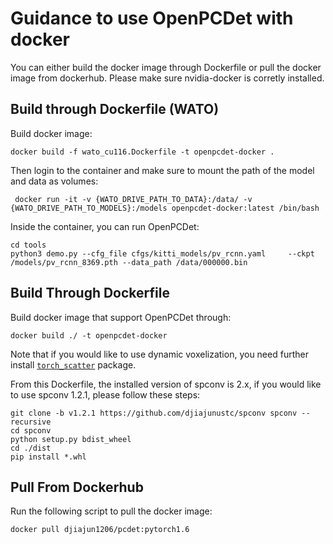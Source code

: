 # Guidance to use OpenPCDet with docker

You can either build the docker image through Dockerfile or pull the docker image from dockerhub. Please make sure nvidia-docker is corretly installed.

## Build through Dockerfile (WATO)
Build docker image:
```shell script
docker build -f wato_cu116.Dockerfile -t openpcdet-docker .
```

Then login to the container and make sure to mount the path of the model and data as volumes:
```
 docker run -it -v {WATO_DRIVE_PATH_TO_DATA}:/data/ -v {WATO_DRIVE_PATH_TO_MODELS}:/models openpcdet-docker:latest /bin/bash
```

Inside the container, you can run OpenPCDet:
```
cd tools
python3 demo.py --cfg_file cfgs/kitti_models/pv_rcnn.yaml     --ckpt /models/pv_rcnn_8369.pth --data_path /data/000000.bin
```

## Build Through Dockerfile
Build docker image that support OpenPCDet through:
```shell script
docker build ./ -t openpcdet-docker
```
Note that if you would like to use dynamic voxelization, you need further install [`torch_scatter`](https://github.com/rusty1s/pytorch_scatter) package. 

From this Dockerfile, the installed version of spconv is 2.x, if you would like to use spconv 1.2.1, please follow these steps:
```shell script
git clone -b v1.2.1 https://github.com/djiajunustc/spconv spconv --recursive
cd spconv
python setup.py bdist_wheel
cd ./dist
pip install *.whl
```

## Pull From Dockerhub
Run the following script to pull the docker image:
```shell script
docker pull djiajun1206/pcdet:pytorch1.6
```
